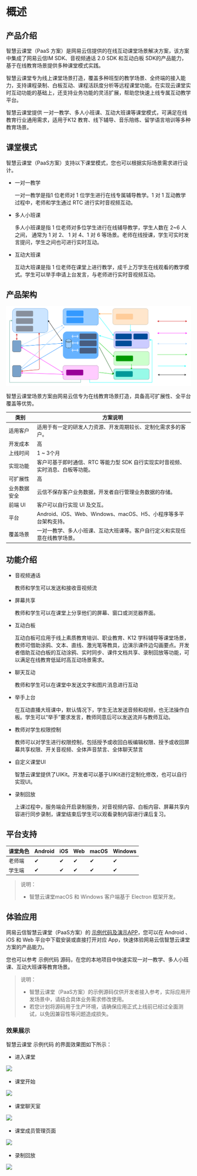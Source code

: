 # 概述

## 产品介绍

智慧云课堂（PaaS 方案）是网易云信提供的在线互动课堂场景解决方案，该方案中集成了网易云信IM SDK、音视频通话 2.0 SDK 和互动白板 SDK的产品能力，基于在线教育场景提供多种课堂模式实践。

智慧云课堂专为线上课堂场景打造，覆盖多种班型的教学场景、全终端的接入能力，支持课程录制、白板互动、课程活跃度分析等远程课堂功能。在实现云课堂实时互动功能的基础上，还支持业务功能的灵活扩展，帮助您快速上线专属互动教学平台。

智慧云课堂提供 一对一教学、多人小班课、互动大班课等课堂模式，可满足在线教育行业通用需求，适用于K12 教育、线下辅导、音乐陪练、留学语言培训等多种教育场景。

## 课堂模式

智慧云课堂（PaaS方案）支持以下课堂模式，您也可以根据实际场景需求进行设计。

- 一对一教学

  一对一教学是指1 位老师对 1 位学生进行在线专属辅导教学。1 对 1 互动教学过程中，老师和学生通过 RTC 进行实时音视频互动。

- 多人小班课

  多人小班课是指 1 位老师对多位学生进行在线辅导教学，学生人数在 2~6 人之间， 通常为 1 对 2、 1 对 4、1 对 6 等场景。老师在线授课，学生可实时发言提问，学生之间也可进行实时互动。

- 互动大班课

  互动大班课是指 1 位老师在课堂上进行教学，成千上万学生在线观看的教学模式。学生可以举手申请上台发言，与老师进行实时音视频互动。

## 产品架构
<img src="./Images/arch.svg" alt="members" style="zoom:80%;" />

智慧云课堂场景方案由网易云信专为在线教育场景打造，具备高可扩展性、全平台覆盖等优势。

| 类别         | 方案说明                                                     |
| ------------ | ------------------------------------------------------------ |
| 适用客户     | 适用于有一定的研发人力资源、开发周期较长、定制化需求多的客户。 |
| 开发成本     | 高                                                           |
| 上线时间     | 1 ~ 3个月                                                    |
| 实现功能     | 客户可基于即时通信、RTC 等能力型 SDK 自行实现实时音视频、实时消息、白板等功能。 |
| 可扩展性     | 高                                                           |
| 业务数据安全 | 云信不保存客户业务数据，开发者自行管理业务数据的存储。       |
| 前端 UI      | 客户可以自行实现 UI 及交互。                                 |
| 平台         | Android、iOS、Web、Windows、macOS、H5、小程序等多平台架构支持。 |
| 覆盖场景     | 一对一教学、多人小班课、互动大班课等。客户自行定义和实现任意在线教学场景。 |


## 功能介绍

- 音视频通话

  教师和学生可以发送和接收音视频流

- 屏幕共享

  教师和学生可以在课堂上分享他们的屏幕、窗口或浏览器界面。

- 互动白板

  互动白板可应用于线上素质教育培训、职业教育、K12 学科辅导等课堂场景，教师可借助涂鸦、文本、直线、激光笔等教具，边演示课件边勾画要点。开发者借助互动白板的互动涂鸦、实时同步、课件文档共享、录制回放等功能，可以满足在线教育低延时高互动场景需求。

- 聊天互动

  教师和学生可以在课堂中发送文字和图片消息进行互动

- 举手上台

  在互动直播大班课中，默认情况下，学生无法发送音频和视频，也无法操作白板。学生可以“举手”要求发言，教师同意后可以发送流并与教师互动。

- 教师对学生权限控制

  教师可以对学生进行权限控制，包括授予或收回白板编辑权限、授予或收回屏幕共享权限、开关音视频、全体声音禁言、全体聊天禁言

- 自定义课堂UI

  智慧云课堂提供了UIKit。开发者可以基于UIKit进行定制化修改，也可以自行实现UI。

- 录制回放

  上课过程中，服务端会开启录制服务，对音视频内容、白板内容、屏幕共享内容进行同步录制，课堂结束后学生可以观看录制内容进行课后复习。


## 平台支持

| 课堂角色 | Android | iOS  | Web  | macOS | Windows |
| :------- | :------ | :--- | :--- | :---- | :------ |
| 老师端   | ✔       | ✔    | ✔    | ✔     | ✔       |
| 学生端   | ✔       | ✔    | ✔    | ✔     | ✔       |

> 说明：
> - 智慧云课堂macOS 和 Windows 客户端基于 Electron 框架开发。

## 体验应用

网易云信智慧云课堂（PaaS方案）的 [示例代码及演示APP](https://netease.im/edu#page4)，您可以在 Android 、iOS 和 Web 平台中下载安装或直接打开对应 App，快速体验网易云信智慧云课堂方案的产品能力。

您也可以参考 示例代码 源码，在您的本地项目中快速实现一对一教学、多人小班课、互动大班课等教育场景。

> 说明：
> - 智慧云课堂（PaaS方案）的示例源码仅供开发者接入参考，实际应用开发场景中，请结合具体业务需求修改使用。
> - 若您计划将源码用于生产环境，请确保应用正式上线前已经过全面测试，以免因兼容性等问题造成损失。

### 效果展示
智慧云课堂 示例代码 的界面效果图如下所示：

- 进入课堂
<image width="30%" src="Images/enterroom.png">

- 课堂开始
<image width="70%" src="Images/classstart.png">

- 课堂聊天室
<image width="70%" src="Images/chatroom.png">

- 课堂成员管理页面
<image width="70%" src="Images/members.png">

- 录制回放
<image width="70%" src="Images/screenshot.png">

